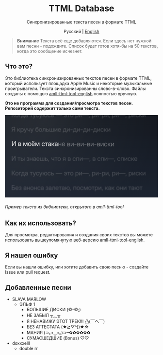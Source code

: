 <div align=center>

# TTML Database
Синхронизированные текста песен в формате TTML

Русский | [English](https://github.com/whyplural/ttml-database/blob/main/README-EN.md)
</div>

> __Внимание__
> Текста всё еще добавляются. Если здесь нет нужной вам песни - подождите. Список будет готов хотя-бы на 50 текстов, когда это сообщение исчезнет.

## Что это?
Это библиотека синхронизированных текстов песен в формате TTML, который использует площадка Apple Music и некоторые музыкальные проигрыватели. Текста синхронизированны слово-в-слово. Файлы созданы с помощью [amll-ttml-tool-english](https://streetlegithub.github.io/amll-ttml-tool-english/) полностью вручную. 

__Это не программа для создания/просмотра текстов песен. Репозиторий содержит только сами текста.__

![Пример текста из библиотеки](https://raw.githubusercontent.com/whyplural/ttml-database/main/res/DISKI-example.png)
###### Пример текста из библиотеки, открытого в amll-ttml-tool

## Как их использовать?
Для просмотра, редактирования и создания своих текстов вы можете использовать вышеупомянутую [веб-версию amll-ttml-tool-english](https://streetlegithub.github.io/amll-ttml-tool-english/).

## Я нашел ошибку
Если вы нашли ошибку, или хотите добавить свою песню - создайте Issue или pull request.

## Добавленные песни
- SLAVA MARLOW
    - ЭЛЬФ 1
        - БОЛЬШИЕ ДИСКИ (©-©;)
        - НЕ ЗАБЫЛ ╥﹏╥
        - Я НЕНАВИЖУ ЭТОТ ТРЕК!!! 凸(￣ヘ￣)
        - БЕЗ АТТЕСТАТА (★≧▽^))★☆
        - МАНИЯ (⊃｡•‌‿•‌｡)⊃━✿✿✿✿✿✿ 
        - СУМАСШЕДШИЕ (Bonus) ♡♡
- doxxxelll
    - double rr

